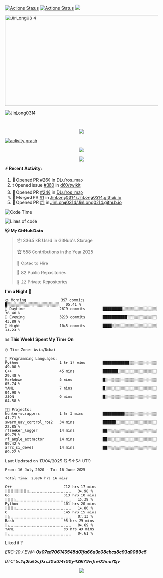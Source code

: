 [![Actions Status](https://github.com/JinLong0314/JinLong0314/workflows/wakatime-stats/badge.svg)](https://github.com/JinLong0314/JinLong0314/actions)
[![Actions Status](https://github.com/JinLong0314/JinLong0314/workflows/update-gh-activity/badge.svg)](https://github.com/JinLong0314/JinLong0314/actions)
![](https://visitor-badge-deno.deno.dev/JinLong0314.JinLong0314.svg)

<!-- <p align="center">
<img alt="loficity" width="600px" src="https://github.com/HyunCafe/HyunCafe/raw/main/assests/loficity.gif"</img>
</p> -->
<img src="https://socialify.git.ci/JinLong0314/JinLong0314/image?custom_language=Python&font=Inter&language=1&name=1&pattern=Plus&theme=Light" alt="JinLong0314" width="700" height="300" />

![JinLong0314](https://socialify.git.ci/JinLong0314/JinLong0314/image?custom_language=Python&font=Inter&language=1&name=1&pattern=Plus&theme=Light)

<p align="center">
<br/>

</p>

<p align="center">
  <img alig src="https://github-profile-trophy.vercel.app/?username=JinLong0314&theme=onedark&column=-1" />
</p>

[![activity graph](https://github-readme-activity-graph.vercel.app/graph?username=JinLong0314&theme=github-dark-dimmed&custom_title=JinLong0314%20Activity%20Graph&hide_border=true)](https://github.com/ashutosh00710/github-readme-activity-graph)

<p align="center">
  <img src="https://spotify-github-profile.kittinanx.com/api/view?uid=11147618695&cover_image=true&theme=novatorem&show_offline=true&background_color=121212&interchange=false&bar_color=53b14f&bar_color_cover=false">
</p>

<p align="center">
  <img src="https://spotify-recently-played-readme.vercel.app/api?user=11147618695&count=5">
</p>


**:zap: Recent Activity:**

<!--START_SECTION:activity-->
1. 💪 Opened PR [#260](https://github.com/DLu/ros_map/pull/260) in [DLu/ros_map](https://github.com/DLu/ros_map)
2. ❗ Opened issue [#360](https://github.com/d60/twikit/issues/360) in [d60/twikit](https://github.com/d60/twikit)
3. 💪 Opened PR [#246](https://github.com/DLu/ros_map/pull/246) in [DLu/ros_map](https://github.com/DLu/ros_map)
4. 🎉 Merged PR [#1](https://github.com/JinLong0314/JinLong0314.github.io/pull/1) in [JinLong0314/JinLong0314.github.io](https://github.com/JinLong0314/JinLong0314.github.io)
5. 💪 Opened PR [#1](https://github.com/JinLong0314/JinLong0314.github.io/pull/1) in [JinLong0314/JinLong0314.github.io](https://github.com/JinLong0314/JinLong0314.github.io)
<!--END_SECTION:activity-->

<!--START_SECTION:waka-->
![Code Time](http://img.shields.io/badge/Code%20Time-2%2C035%20hrs%2045%20mins-blue)

![Lines of code](https://img.shields.io/badge/From%20Hello%20World%20I%27ve%20Written-75.2%20million%20lines%20of%20code-blue)

**🐱 My GitHub Data** 

> 📦 336.5 kB Used in GitHub's Storage 
 > 
> 🏆 558 Contributions in the Year 2025
 > 
> 💼 Opted to Hire
 > 
> 📜 82 Public Repositories 
 > 
> 🔑 22 Private Repositories 
 > 
**I'm a Night 🦉** 

```text
🌞 Morning                397 commits         █░░░░░░░░░░░░░░░░░░░░░░░░   05.41 % 
🌆 Daytime                2679 commits        █████████░░░░░░░░░░░░░░░░   36.48 % 
🌃 Evening                3223 commits        ███████████░░░░░░░░░░░░░░   43.89 % 
🌙 Night                  1045 commits        ████░░░░░░░░░░░░░░░░░░░░░   14.23 % 
```


📊 **This Week I Spent My Time On** 

```text
🕑︎ Time Zone: Asia/Dubai

💬 Programming Languages: 
Python                   1 hr 14 mins        ████████████░░░░░░░░░░░░░   49.00 % 
C++                      45 mins             ███████░░░░░░░░░░░░░░░░░░   29.48 % 
Markdown                 8 mins              █░░░░░░░░░░░░░░░░░░░░░░░░   05.74 % 
YAML                     7 mins              █░░░░░░░░░░░░░░░░░░░░░░░░   04.90 % 
JSON                     6 mins              █░░░░░░░░░░░░░░░░░░░░░░░░   04.58 % 

🐱‍💻 Projects: 
hunter-scrappers         1 hr 3 mins         ██████████░░░░░░░░░░░░░░░   41.71 % 
swarm_uav_control_ros2   34 mins             ██████░░░░░░░░░░░░░░░░░░░   22.85 % 
rfseeker_logger          14 mins             ██░░░░░░░░░░░░░░░░░░░░░░░   09.79 % 
rf_angle_extractor       14 mins             ██░░░░░░░░░░░░░░░░░░░░░░░   09.42 % 
arrc_si_devel            14 mins             ██░░░░░░░░░░░░░░░░░░░░░░░   09.22 % 
```


 Last Updated on 17/06/2025 12:54:54 UTC
<!--END_SECTION:waka-->

<!--START_SECTION:waka-simple-->

```text
From: 16 July 2020 - To: 16 June 2025

Total Time: 2,036 hrs 16 mins

C++                        712 hrs 17 mins ⣿⣿⣿⣿⣿⣿⣿⣿⣶⣀⣀⣀⣀⣀⣀⣀⣀⣀⣀⣀⣀⣀⣀⣀⣀   34.98 %
Go                         313 hrs 18 mins ⣿⣿⣿⣷⣀⣀⣀⣀⣀⣀⣀⣀⣀⣀⣀⣀⣀⣀⣀⣀⣀⣀⣀⣀⣀   15.39 %
Python                     301 hrs 20 mins ⣿⣿⣿⣶⣀⣀⣀⣀⣀⣀⣀⣀⣀⣀⣀⣀⣀⣀⣀⣀⣀⣀⣀⣀⣀   14.80 %
C                          145 hrs 15 mins ⣿⣷⣀⣀⣀⣀⣀⣀⣀⣀⣀⣀⣀⣀⣀⣀⣀⣀⣀⣀⣀⣀⣀⣀⣀   07.13 %
Bash                       95 hrs 29 mins  ⣿⣄⣀⣀⣀⣀⣀⣀⣀⣀⣀⣀⣀⣀⣀⣀⣀⣀⣀⣀⣀⣀⣀⣀⣀   04.69 %
YAML                       93 hrs 49 mins  ⣿⣄⣀⣀⣀⣀⣀⣀⣀⣀⣀⣀⣀⣀⣀⣀⣀⣀⣀⣀⣀⣀⣀⣀⣀   04.61 %
```

<!--END_SECTION:waka-simple-->

Liked it ?

*ERC-20 / EVM: **0x07ed706146545d01fa66a3c08ebca8c93a0089e5***

*BTC: **bc1q3lu85cfkrc20ut64v90y428l79wfnv83mu72jv***

<p align="center">
  <img src="https://capsule-render.vercel.app/api?type=waving&color=gradient&height=60&section=footer"/>
</p>

